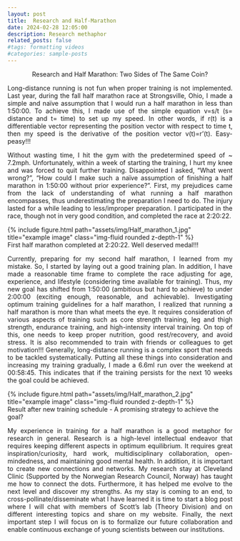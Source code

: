 ```yaml
---
layout: post
title:  Research and Half-Marathon
date: 2024-02-28 12:05:00
description: Research methaphor
related_posts: false
#tags: formatting videos
#categories: sample-posts
---
```

<p align="center"> <span class="font-weight-bold"> Research and Half Marathon: Two Sides of The Same Coin? </span> </p>


<p align="justify"> Long-distance running is not fun when proper training is not implemented. Last year, during the 
fall half marathon race at Strongsville, Ohio, I made a simple and naïve assumption that I would run a half marathon in 
less than 1:50:00. To achieve this, I made use of the simple equation v=s/t (s= distance and t= time) to set up my speed. 
In other words, if r(t) is a differentiable vector representing the position vector with respect to time t, then my speed is 
the derivative of the position vector v(t)=r’(t). Easy-peasy!!! </p>
<p align="justify"> Without wasting time, I hit the gym with the predetermined speed of ~ 7.2mph. Unfortunately, within a week of starting the training, I hurt my knee and was forced to quit further training. Disappointed I asked, “What went wrong?”, “How could I make such a naïve assumption of finishing a half marathon in 1:50:00 without prior experience?”. First, my prejudices came from the lack of understanding of what running a half marathon encompasses, thus underestimating the preparation I need to do. The injury lasted for a while leading to less/improper preparation. I participated in the race, though not in very good condition, and completed the race at 2:20:22. </p>
 
<div class="row">
    <div class="row justify-content-sm-center">
        <div class="col-sm-6 mt-2 mt-md-0">
        {% include figure.html path="assets/img/Half_marathon_1.jpg" title="example image" class="img-fluid rounded z-depth-1" %}
        </div>
    </div>
</div>

<div class="caption">
   <span class="font-weight-bold"> First half marathon completed at 2:20:22. Well deserved medal!!! </span>
</div> 
<p align="justify">Currently, preparing for my second half marathon, I learned from my mistake. So, I started by laying out a good training plan. In addition, I have made a reasonable time frame to complete the race adjusting for age, experience, and lifestyle (considering time available for training). Thus, my new goal has shifted from 1:50:00 (ambitious but hard to achieve) to under 2:00:00 (exciting enough, reasonable, and achievable). Investigating optimum training guidelines for a half marathon, I realized that running a half marathon is more than what meets the eye. It requires consideration of various aspects of training such as core strength training, leg and thigh strength, endurance training, and high-intensity interval training. On top of this, 
one needs to keep proper nutrition, good rest/recovery, and avoid stress. It is also recommended to train with friends or 
colleagues to get motivation!!! Generally, long-distance running is a complex sport that needs to be tackled systematically. 
Putting all these things into consideration and increasing my training gradually, I made a 6.6ml run over the weekend at 00:58:45.
This indicates that if the training persists for the next 10 weeks the goal could be achieved. </p>
<div class="row">
    <div class="row justify-content-sm-center">
        <div class="col-sm-6 mt-2 mt-md-0">
        {% include figure.html path="assets/img/Half_marathon_2.jpg" title="example image" class="img-fluid rounded z-depth-1" %}
        </div>
    </div>
</div>
<div class="caption">
    Result after new training schedule - A promising strategy to achieve the goal?  
</div>
<p align="justify">My experience in training for a half marathon is a good metaphor for research in general. Research is a high-level intellectual endeavor that requires keeping different aspects in optimum equilibrium. It requires great inspiration/curiosity, hard work, multidisciplinary collaboration, open-mindedness, and maintaining good mental health. In addition, it is important to create new connections and networks. My research stay at Cleveland Clinic (Supported by the Norwegian Research Council, Norway) has taught me how to connect the dots. Furthermore, it has helped me evolve to the next level and discover my strengths. As my stay is coming to an end, to cross-pollinate/disseminate what I have learned it is time to start a blog post where I will chat with members of Scott’s lab (Theory Division) and on different interesting topics and share on my website. Finally, the next important step I will focus on is to formalize our future collaboration and enable continuous exchange of young scientists between our institutions. </p>


